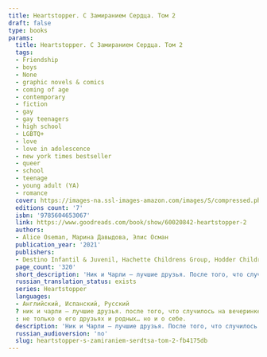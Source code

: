 ```yaml
---
title: Heartstopper. С Замиранием Сердца. Том 2
draft: false
type: books
params:
  title: Heartstopper. С Замиранием Сердца. Том 2
  tags:
  - Friendship
  - boys
  - None
  - graphic novels & comics
  - coming of age
  - contemporary
  - fiction
  - gay
  - gay teenagers
  - high school
  - LGBTQ+
  - love
  - love in adolescence
  - new york times bestseller
  - queer
  - school
  - teenage
  - young adult (YA)
  - romance
  cover: https://images-na.ssl-images-amazon.com/images/S/compressed.photo.goodreads.com/books/1648591387i/60020842.jpg
  editions count: '7'
  isbn: '9785604653067'
  link: https://www.goodreads.com/book/show/60020842-heartstopper-2
  authors:
  - Alice Oseman, Марина Давыдова, Элис Осман
  publication_year: '2021'
  publishers:
  - Destino Infantil & Juvenil, Hachette Childrens Group, Hodder Childrens Books, Popcorn books, Scholastic Incorporated
  page_count: '320'
  short_description: 'Ник и Чарли — лучшие друзья. После того, что случилось на вечеринке, Чарли боится, что Ник отвернется от него, и он потеряет друга навсегда.Однако Ника ждет много открытий: не только о его друзьях...'
  russian_translation_status: exists
  series: Heartstopper
  languages:
  - Английский, Испанский, Русский
  ? ник и чарли — лучшие друзья. после того, что случилось на вечеринке, чарли боится, что ник отвернется от него, и он потеряет друга навсегда.однако ника ждет много открытий
  : не только о его друзьях и родных… но и о себе.
  description: 'Ник и Чарли — лучшие друзья. После того, что случилось на вечеринке, Чарли боится, что Ник отвернется от него, и он потеряет друга навсегда.Однако Ника ждет много открытий: не только о его друзьях и родных… но и о себе.'
  russian_audioversion: 'no'
  slug: heartstopper-s-zamiraniem-serdtsa-tom-2-fb4175db
---
```


